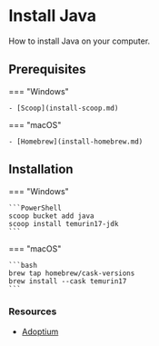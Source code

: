 # Install Java

How to install Java on your computer.

## Prerequisites

=== "Windows"

    - [Scoop](install-scoop.md)

=== "macOS"

    - [Homebrew](install-homebrew.md)

## Installation

=== "Windows"

    ```PowerShell
    scoop bucket add java
    scoop install temurin17-jdk
    ```

=== "macOS"

    ```bash
    brew tap homebrew/cask-versions
    brew install --cask temurin17
    ```

### Resources

- [Adoptium](https://adoptium.net/)
